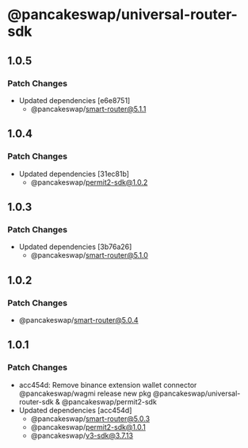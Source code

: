 # @pancakeswap/universal-router-sdk

## 1.0.5

### Patch Changes

- Updated dependencies [e6e8751]
  - @pancakeswap/smart-router@5.1.1

## 1.0.4

### Patch Changes

- Updated dependencies [31ec81b]
  - @pancakeswap/permit2-sdk@1.0.2

## 1.0.3

### Patch Changes

- Updated dependencies [3b76a26]
  - @pancakeswap/smart-router@5.1.0

## 1.0.2

### Patch Changes

- @pancakeswap/smart-router@5.0.4

## 1.0.1

### Patch Changes

- acc454d: Remove binance extension wallet connector @pancakeswap/wagmi
  release new pkg @pancakeswap/universal-router-sdk & @pancakeswap/permit2-sdk
- Updated dependencies [acc454d]
  - @pancakeswap/smart-router@5.0.3
  - @pancakeswap/permit2-sdk@1.0.1
  - @pancakeswap/v3-sdk@3.7.13
